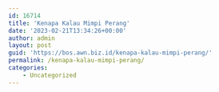 ```yaml
---
id: 16714
title: 'Kenapa Kalau Mimpi Perang'
date: '2023-02-21T13:34:26+00:00'
author: admin
layout: post
guid: 'https://bos.awn.biz.id/kenapa-kalau-mimpi-perang/'
permalink: /kenapa-kalau-mimpi-perang/
categories:
    - Uncategorized
---
```


